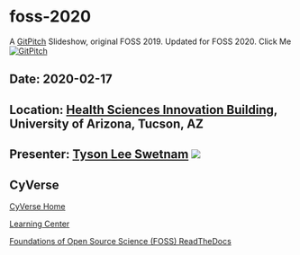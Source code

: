 # foss-2020

A [GitPitch](https://gitpitch.com) Slideshow, original FOSS 2019. Updated for FOSS 2020. Click Me [![GitPitch](https://gitpitch.com/assets/badge.svg)](https://gitpitch.com/tyson-swetnam/foss-2020/master) 

## Date: 2020-02-17

## Location: [Health Sciences Innovation Building](https://goo.gl/maps/sXgMneksfWLu6tpa7), University of Arizona, Tucson, AZ

## Presenter: [Tyson Lee Swetnam](http://tyson-swetnam.github.io/) [![](https://orcid.org/sites/default/files/images/orcid_16x16.png)](http://orcid.org/0000-0002-6639-7181)

## CyVerse

[CyVerse Home](https://cyverse.org)

[Learning Center](https://learning.cyverse.org)

[Foundations of Open Source Science (FOSS) ReadTheDocs](https://learning.cyverse.org/projects/cyverse-foss-2020/en/latest/index.html)
